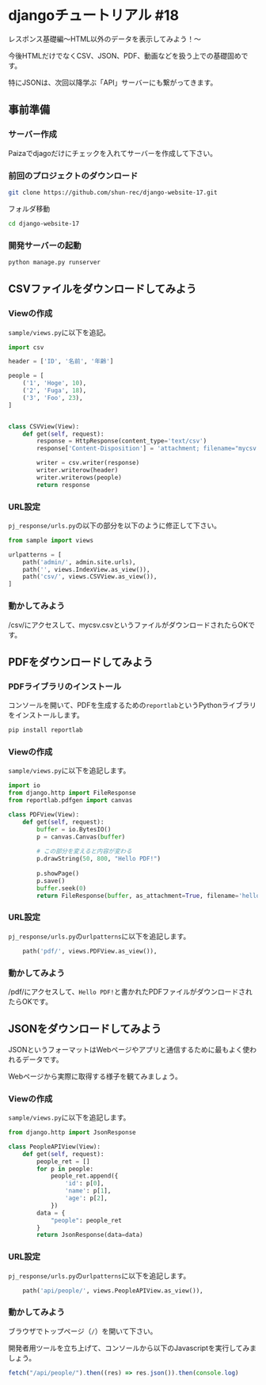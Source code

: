# djangoチュートリアル #18

レスポンス基礎編〜HTML以外のデータを表示してみよう！〜

今後HTMLだけでなくCSV、JSON、PDF、動画などを扱う上での基礎固めです。

特にJSONは、次回以降学ぶ「API」サーバーにも繋がってきます。

## 事前準備

### サーバー作成

Paizaでdjagoだけにチェックを入れてサーバーを作成して下さい。

### 前回のプロジェクトのダウンロード

```sh
git clone https://github.com/shun-rec/django-website-17.git
```

フォルダ移動

```sh
cd django-website-17
```

### 開発サーバーの起動

```sh
python manage.py runserver
```

## CSVファイルをダウンロードしてみよう

### Viewの作成

`sample/views.py`に以下を追記。

```py
import csv

header = ['ID', '名前', '年齢']

people = [
    ('1', 'Hoge', 10),
    ('2', 'Fuga', 18),
    ('3', 'Foo', 23),
]


class CSVView(View):
    def get(self, request):
        response = HttpResponse(content_type='text/csv')
        response['Content-Disposition'] = 'attachment; filename="mycsv.csv"'

        writer = csv.writer(response)
        writer.writerow(header)
        writer.writerows(people)
        return response
```

### URL設定

`pj_response/urls.py`の以下の部分を以下のように修正して下さい。

```py
from sample import views

urlpatterns = [
    path('admin/', admin.site.urls),
    path('', views.IndexView.as_view()),
    path('csv/', views.CSVView.as_view()),
]
```

### 動かしてみよう

/csv/にアクセスして、mycsv.csvというファイルがダウンロードされたらOKです。

## PDFをダウンロードしてみよう

### PDFライブラリのインストール

コンソールを開いて、PDFを生成するための`reportlab`というPythonライブラリをインストールします。

```sh
pip install reportlab
```

### Viewの作成

`sample/views.py`に以下を追記します。

```py
import io
from django.http import FileResponse
from reportlab.pdfgen import canvas

class PDFView(View):
    def get(self, request):
        buffer = io.BytesIO()
        p = canvas.Canvas(buffer)
        
        # この部分を変えると内容が変わる
        p.drawString(50, 800, "Hello PDF!")
        
        p.showPage()
        p.save()
        buffer.seek(0)
        return FileResponse(buffer, as_attachment=True, filename='hello.pdf')
```

### URL設定

`pj_response/urls.py`の`urlpatterns`に以下を追記します。

```py
    path('pdf/', views.PDFView.as_view()),
```

### 動かしてみよう

/pdf/にアクセスして、`Hello PDF!`と書かれたPDFファイルがダウンロードされたらOKです。

## JSONをダウンロードしてみよう

JSONというフォーマットはWebページやアプリと通信するために最もよく使われるデータです。

Webページから実際に取得する様子を観てみましょう。

### Viewの作成

`sample/views.py`に以下を追記します。

```py
from django.http import JsonResponse

class PeopleAPIView(View):
    def get(self, request):
        people_ret = []
        for p in people:
            people_ret.append({
                'id': p[0],
                'name': p[1],
                'age': p[2],
            })
        data = {
            "people": people_ret
        }
        return JsonResponse(data=data)
```

### URL設定

`pj_response/urls.py`の`urlpatterns`に以下を追記します。

```py
    path('api/people/', views.PeopleAPIView.as_view()),
```

### 動かしてみよう

ブラウザでトップページ（`/`）を開いて下さい。

開発者用ツールを立ち上げて、コンソールから以下のJavascriptを実行してみましょう。

```js
fetch("/api/people/").then((res) => res.json()).then(console.log)
```
